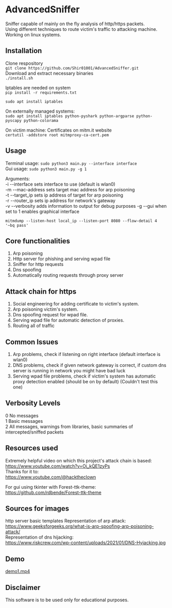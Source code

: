 # AdvancedSniffer
Sniffer capable of mainly on the fly analysis of http/https packets.  
Using different techniques to route victim's traffic to attacking machine.  
Working on linux systems.
## Installation
Clone respository  
```git clone https://github.com/Shir01001/AdvancedSniffer.git```  
Download and extract necessary binaries  
```./install.sh```

Iptables are needed on system  
```pip install -r requirements.txt```  

    sudo apt install iptables

On externally managed systems:  
```sudo apt install iptables python-pyshark python-argparse python-pyscapy python-colorama```

On victim machine:
Certificates on mitm.it website  
```certutil -addstore root mitmproxy-ca-cert.pem```

## Usage
  
Terminal usage:
```sudo python3 main.py --interface interface```  
Gui usage:
```sudo python3 main.py -g 1```


Arguments:  
-i --interface sets interface to use (default is wlan0)  
-m --mac-address sets target mac address for arp poisoning  
-t --target_ip sets ip address of target for arp poisoning  
-r --router_ip sets ip address for network's gateway  
-v --verbosity adds information to output for debug purposes
-g --gui when set to 1 enables graphical interface

    mitmdump --listen-host local_ip --listen-port 8080 --flow-detail 4 '~bq pass'

## Core functionalities
1. Arp poisoning
2. Http server for phishing and serving wpad file
3. Sniffer for http requests
4. Dns spoofing
5. Automatically routing requests through proxy server

## Attack chain for https
1. Social engineering for adding certificate to victim's system.
2. Arp poisoning victim's system.
3. Dns spoofing request for wpad file.
4. Serving wpad file for automatic detection of proxies.
5. Routing all of traffic 

## Common Issues
1. Arp problems, check if listening on right interface (default interface is wlan0)
2. DNS problems, check if given network gateway is correct, if custom dns server is running in network you might have bad luck
3. Serving wpad file problems, check if victim's system has automatic proxy detection enabled (should be on by default) (Couldn't test this one)

## Verbosity Levels
0 No messages  
1 Basic messages  
2 All messages, warnings from libraries, basic summaries of intercepted/sniffed packets

## Resources used
Extremely helpful video on which this project's attack chain is based:  
https://www.youtube.com/watch?v=Oi_kQE1zyPs  
Thanks for it to:  
https://www.youtube.com/@hacktheclown

For gui using tkinter with Forest-ttk-theme:  
https://github.com/rdbende/Forest-ttk-theme
## Sources for images
http server basic templates
Representation of arp attack:  
https://www.geeksforgeeks.org/what-is-arp-spoofing-arp-poisoning-attack/  
Representation of dns hijacking:  
https://www.riskcrew.com/wp-content/uploads/2021/01/DNS-Hyjacking.jpg

## Demo

[demo1.mp4](assets/readme_files/readme_videos/demo1.mp4)

## Disclaimer
This software is to be used only for educational purposes.

